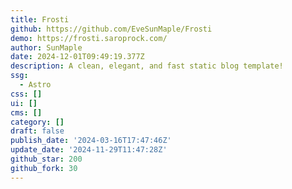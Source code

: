 ```yaml
---
title: Frosti
github: https://github.com/EveSunMaple/Frosti
demo: https://frosti.saroprock.com/
author: SunMaple
date: 2024-12-01T09:49:19.377Z
description: A clean, elegant, and fast static blog template!
ssg:
  - Astro
css: []
ui: []
cms: []
category: []
draft: false
publish_date: '2024-03-16T17:47:46Z'
update_date: '2024-11-29T11:47:28Z'
github_star: 200
github_fork: 30
---
```

